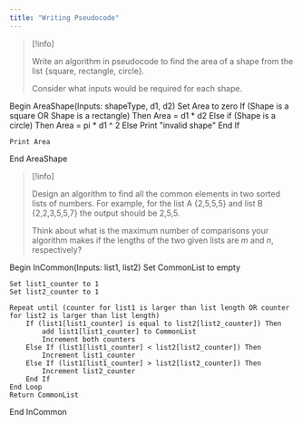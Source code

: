 ```yaml
---
title: "Writing Pseudocode"
---
```


> [!info]
> 
> Write an algorithm in pseudocode to find the area of a shape from the list {square, rectangle, circle}. 
> 
> Consider what inputs would be required for each shape.

Begin AreaShape(Inputs: shapeType, d1, d2)
	Set Area to zero
	If (Shape is a square OR Shape is a rectangle) Then
		Area = d1 * d2
	Else if (Shape is a circle) Then
		Area = pi * d1 ^ 2
	Else
		Print "invalid shape"
	End If
	
	Print Area
End AreaShape

> [!info]
> 
> Design an algorithm to find all the common elements in two sorted lists of numbers. For example, for the list A {2,5,5,5} and list B {2,2,3,5,5,7} the output should be 2,5,5.  
> 
> Think about what is the maximum number of comparisons your algorithm makes if the lengths of the two given lists are _m_ and _n_, respectively?

Begin InCommon(Inputs: list1, list2)
	Set CommonList to empty
	
	Set list1_counter to 1
	Set list2_counter to 1
	
	Repeat until (counter for list1 is larger than list length OR counter for list2 is larger than list length)
		If (list1[list1_counter] is equal to list2[list2_counter]) Then
			add list1[list1_counter] to CommonList
			Increment both counters
		Else If (list1[list1_counter] < list2[list2_counter]) Then
			Increment list1_counter
		Else If (list1[list1_counter] > list2[list2_counter]) Then
			Increment list2_counter
		End If
	End Loop
	Return CommonList
End InCommon
